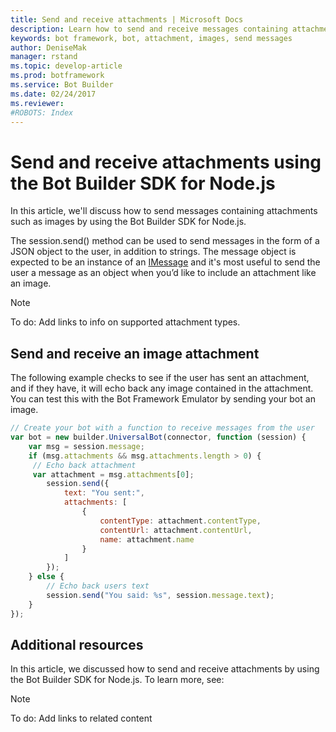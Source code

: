 ```yaml
---
title: Send and receive attachments | Microsoft Docs
description: Learn how to send and receive messages containing attachments such as images in a conversational application (bot).
keywords: bot framework, bot, attachment, images, send messages
author: DeniseMak
manager: rstand
ms.topic: develop-article
ms.prod: botframework
ms.service: Bot Builder
ms.date: 02/24/2017
ms.reviewer:
#ROBOTS: Index
---
```


# Send and receive attachments using the Bot Builder SDK for Node.js

<!--
> [!div class="op_single_selector"]
> * [.NET](~/dotnet/howto-send-receive-attachments.md)
> * [Node.js](bot-framework-nodejs-howto-send-receive-attachments.md)
>
-->



In this article, we'll discuss how to send messages containing attachments such as images by using the Bot Builder SDK for Node.js.

The session.send() method can be used to send messages in the form of a JSON object to the user, in addition to strings. 
The message object is expected to be an instance of an [IMessage][IMessage] and it's most useful to send the user a message as an object when you’d like to include an attachment like an image. 

<!-- TODO: Supported attachments include -->
> [!NOTE]
> To do: Add links to info on supported attachment types.

## Send and receive an image attachment

The following example checks to see if the user has sent an attachment, and if they have, it will echo back any image contained in the attachment. You can test this with the Bot Framework Emulator by sending your bot an image.


```javascript
// Create your bot with a function to receive messages from the user
var bot = new builder.UniversalBot(connector, function (session) {
    var msg = session.message;
    if (msg.attachments && msg.attachments.length > 0) {
     // Echo back attachment
     var attachment = msg.attachments[0];
        session.send({
            text: "You sent:",
            attachments: [
                {
                    contentType: attachment.contentType,
                    contentUrl: attachment.contentUrl,
                    name: attachment.name
                }
            ]
        });
    } else {
        // Echo back users text
        session.send("You said: %s", session.message.text);
    }
});

```


## Additional resources

In this article, we discussed how to send and receive attachments by using the Bot Builder SDK for Node.js. 
To learn more, see:

> [!NOTE]
> To do: Add links to related content 

[IMessage]: http://docs.botframework.com/en-us/node/builder/chat-reference/interfaces/_botbuilder_d_.imessage